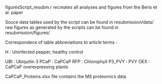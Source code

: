 figuresScript_resubm.r recreates all analyses and figures from the Beris et al. paper

Souce data tables used by the script can be found in resubmission/data/
raw figures as generated by the scripts can be found in resubmission/figures/

Correspondece of table abbreviations to article terms :

H : Uninfected pepper, healthy control

UBI : Ubiquitin 3
PCaP : CaPCaP
RFP : Chlorophyll
P3_PVY : PVY
OEX : CaPCaP overexpressing plants

CaPCaP_Proteins.xlsx file contains the MS proteomics data


